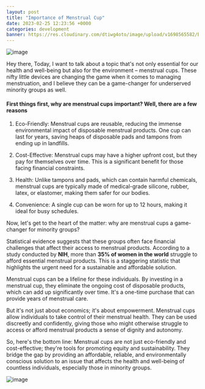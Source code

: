 ```yaml
---
layout: post
title: "Importance of Menstrual Cup"
date: 2023-02-25 12:23:56 +0000
categories: development
banner: https://res.cloudinary.com/dtiwg4oto/image/upload/v1698565582/Black_Businesses_to_Support_Anti-Racist_Resources_The_Glow_Girl_by_Melissa_Meyers_sfzmaj.jpg
---
```


![image](https://res.cloudinary.com/dtiwg4oto/image/upload/v1698565582/Black_Businesses_to_Support_Anti-Racist_Resources_The_Glow_Girl_by_Melissa_Meyers_sfzmaj.jpg)

Hey there, Today, I want to talk about a topic that's not only essential for our health and well-being but also for the environment – menstrual cups. These nifty little devices are changing the game when it comes to managing menstruation, and I believe they can be a game-changer for underserved minority groups as well.

#### First things first, why are menstrual cups important? Well, there are a few reasons

1. Eco-Friendly: Menstrual cups are reusable, reducing the immense environmental impact of disposable menstrual products. One cup can last for years, saving heaps of disposable pads and tampons from ending up in landfills.

2. Cost-Effective: Menstrual cups may have a higher upfront cost, but they pay for themselves over time. This is a significant benefit for those facing financial constraints.

3. Health: Unlike tampons and pads, which can contain harmful chemicals, menstrual cups are typically made of medical-grade silicone, rubber, latex, or elastomer, making them safer for our bodies.

4. Convenience: A single cup can be worn for up to 12 hours, making it ideal for busy schedules.

Now, let's get to the heart of the matter: why are menstrual cups a game-changer for minority groups?

Statistical evidence suggests that these groups often face financial challenges that affect their access to menstrual products. According to a study conducted by **NIH**, more than **35% of women in the world** struggle to afford essential menstrual products. This is a staggering statistic that highlights the urgent need for a sustainable and affordable solution.

Menstrual cups can be a lifeline for these individuals. By investing in a menstrual cup, they eliminate the ongoing cost of disposable products, which can add up significantly over time. It's a one-time purchase that can provide years of menstrual care.

But it's not just about economics; it's about empowerment. Menstrual cups allow individuals to take control of their menstrual health. They can be used discreetly and confidently, giving those who might otherwise struggle to access or afford menstrual products a sense of dignity and autonomy.

So, here's the bottom line: Menstrual cups are not just eco-friendly and cost-effective; they're tools for promoting equity and sustainability. They bridge the gap by providing an affordable, reliable, and environmentally conscious solution to an issue that affects the health and well-being of countless individuals, especially those in minority groups.

![image](https://res.cloudinary.com/dtiwg4oto/image/upload/v1698566077/stats_1_ppufhz.jpg)
